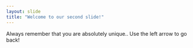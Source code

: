 ```yaml
---
layout: slide
title: "Welcome to our second slide!"
---
```

Always remember that you are absolutely unique.. 
Use the left arrow to go back!
